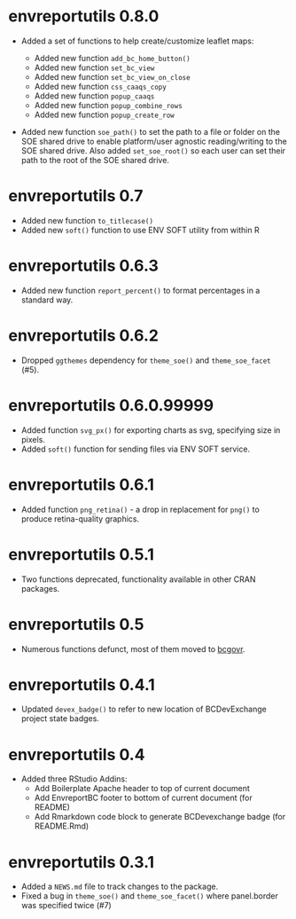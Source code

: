 # envreportutils 0.8.0

* Added a set of functions to help create/customize leaflet maps:
  * Added new function `add_bc_home_button()`
  * Added new function `set_bc_view`
  * Added new function `set_bc_view_on_close`
  * Added new function `css_caaqs_copy`
  * Added new function `popup_caaqs`
  * Added new function `popup_combine_rows`
  * Added new function `popup_create_row`

* Added new function `soe_path()` to set the path to a file or folder on the SOE
shared drive to enable platform/user agnostic reading/writing to the SOE shared 
drive. Also added `set_soe_root()` so each user can set their path to the root
of the SOE shared drive.

# envreportutils 0.7

* Added new function `to_titlecase()`
* Added new `soft()` function to use ENV SOFT utility from within R

# envreportutils 0.6.3

* Added new function `report_percent()` to format percentages in a standard way.

# envreportutils 0.6.2

* Dropped `ggthemes` dependency for `theme_soe()` and `theme_soe_facet` (#5).

# envreportutils 0.6.0.99999

* Added function `svg_px()` for exporting charts as svg, specifying size in pixels.
* Added `soft()` function for sending files via ENV SOFT service.

# envreportutils 0.6.1

* Added function `png_retina()` - a drop in replacement for `png()` to produce 
retina-quality graphics.

# envreportutils 0.5.1

* Two functions deprecated, functionality available in other CRAN packages.

# envreportutils 0.5

* Numerous functions defunct, most of them moved to [bcgovr](https://github.com/bcgov/bcgovr).

# envreportutils 0.4.1

* Updated `devex_badge()` to refer to new location of BCDevExchange project state badges. 

# envreportutils 0.4

* Added three RStudio Addins:
  - Add Boilerplate Apache header to top of current document
  - Add EnvreportBC footer to bottom of current document (for README)
  - Add Rmarkdown code block to generate BCDevexchange badge (for README.Rmd)

# envreportutils 0.3.1

* Added a `NEWS.md` file to track changes to the package.
* Fixed a bug in `theme_soe()` and `theme_soe_facet()` where panel.border was specified twice (#7)
